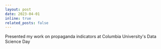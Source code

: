 ```yaml
---
layout: post
date: 2023-04-01
inline: true
related_posts: false
---
```


Presented my work on propaganda indicators at Columbia University's Data Science Day 

